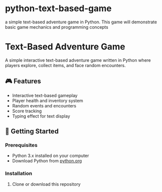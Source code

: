 # python-text-based-game
 a simple text-based adventure game in Python. This game will demonstrate basic game mechanics and programming concepts
# Text-Based Adventure Game

A simple interactive text-based adventure game written in Python where players explore, collect items, and face random encounters.

## 🎮 Features

- Interactive text-based gameplay
- Player health and inventory system
- Random events and encounters
- Score tracking
- Typing effect for text display

## 🚀 Getting Started

### Prerequisites

- Python 3.x installed on your computer
- Download Python from [python.org](https://www.python.org/downloads/)

### Installation

1. Clone or download this repository

